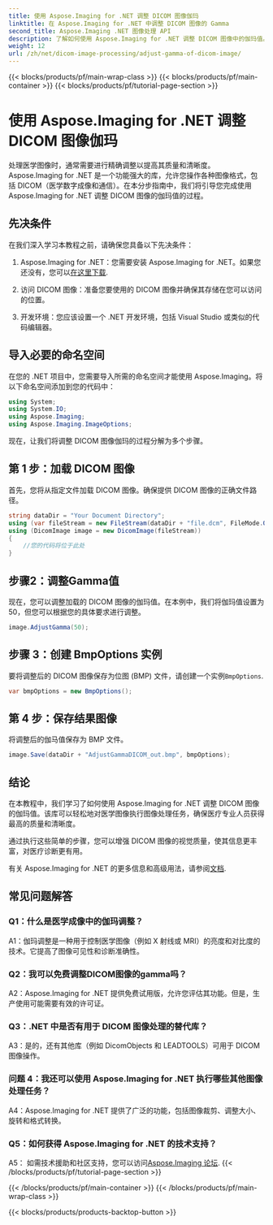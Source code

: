 ```yaml
---
title: 使用 Aspose.Imaging for .NET 调整 DICOM 图像伽玛
linktitle: 在 Aspose.Imaging for .NET 中调整 DICOM 图像的 Gamma
second_title: Aspose.Imaging .NET 图像处理 API
description: 了解如何使用 Aspose.Imaging for .NET 调整 DICOM 图像中的伽玛值。通过简单的步骤提高医学图像质量。
weight: 12
url: /zh/net/dicom-image-processing/adjust-gamma-of-dicom-image/
---
```


{{< blocks/products/pf/main-wrap-class >}}
{{< blocks/products/pf/main-container >}}
{{< blocks/products/pf/tutorial-page-section >}}

# 使用 Aspose.Imaging for .NET 调整 DICOM 图像伽玛

处理医学图像时，通常需要进行精确调整以提高其质量和清晰度。 Aspose.Imaging for .NET 是一个功能强大的库，允许您操作各种图像格式，包括 DICOM（医学数字成像和通信）。在本分步指南中，我们将引导您完成使用 Aspose.Imaging for .NET 调整 DICOM 图像的伽玛值的过程。

## 先决条件

在我们深入学习本教程之前，请确保您具备以下先决条件：

1.  Aspose.Imaging for .NET：您需要安装 Aspose.Imaging for .NET。如果您还没有，您可以[在这里下载](https://releases.aspose.com/imaging/net/).

2. 访问 DICOM 图像：准备您要使用的 DICOM 图像并确保其存储在您可以访问的位置。

3. 开发环境：您应该设置一个 .NET 开发环境，包括 Visual Studio 或类似的代码编辑器。

## 导入必要的命名空间

在您的 .NET 项目中，您需要导入所需的命名空间才能使用 Aspose.Imaging。将以下命名空间添加到您的代码中：

```csharp
using System;
using System.IO;
using Aspose.Imaging;
using Aspose.Imaging.ImageOptions;
```

现在，让我们将调整 DICOM 图像伽玛的过程分解为多个步骤。

## 第 1 步：加载 DICOM 图像

首先，您将从指定文件加载 DICOM 图像。确保提供 DICOM 图像的正确文件路径。

```csharp
string dataDir = "Your Document Directory";
using (var fileStream = new FileStream(dataDir + "file.dcm", FileMode.Open, FileAccess.Read))
using (DicomImage image = new DicomImage(fileStream))
{
    //您的代码将位于此处
}
```

## 步骤2：调整Gamma值

现在，您可以调整加载的 DICOM 图像的伽玛值。在本例中，我们将伽玛值设置为50，但您可以根据您的具体要求进行调整。

```csharp
image.AdjustGamma(50);
```

## 步骤 3：创建 BmpOptions 实例

要将调整后的 DICOM 图像保存为位图 (BMP) 文件，请创建一个实例`BmpOptions`.

```csharp
var bmpOptions = new BmpOptions();
```

## 第 4 步：保存结果图像

将调整后的伽马值保存为 BMP 文件。

```csharp
image.Save(dataDir + "AdjustGammaDICOM_out.bmp", bmpOptions);
```

## 结论

在本教程中，我们学习了如何使用 Aspose.Imaging for .NET 调整 DICOM 图像的伽玛值。该库可以轻松地对医学图像执行图像处理任务，确保医疗专业人员获得最高的质量和清晰度。

通过执行这些简单的步骤，您可以增强 DICOM 图像的视觉质量，使其信息更丰富，对医疗诊断更有用。

有关 Aspose.Imaging for .NET 的更多信息和高级用法，请参阅[文档](https://reference.aspose.com/imaging/net/).

## 常见问题解答

### Q1：什么是医学成像中的伽玛调整？

A1：伽玛调整是一种用于控制医学图像（例如 X 射线或 MRI）的亮度和对比度的技术。它提高了图像可见性和诊断准确性。

### Q2：我可以免费调整DICOM图像的gamma吗？

A2：Aspose.Imaging for .NET 提供免费试用版，允许您评估其功能。但是，生产使用可能需要有效的许可证。

### Q3：.NET 中是否有用于 DICOM 图像处理的替代库？

A3：是的，还有其他库（例如 DicomObjects 和 LEADTOOLS）可用于 DICOM 图像操作。

### 问题 4：我还可以使用 Aspose.Imaging for .NET 执行哪些其他图像处理任务？

A4：Aspose.Imaging for .NET 提供了广泛的功能，包括图像裁剪、调整大小、旋转和格式转换。

### Q5：如何获得 Aspose.Imaging for .NET 的技术支持？

 A5： 如需技术援助和社区支持，您可以访问[Aspose.Imaging 论坛](https://forum.aspose.com/).
{{< /blocks/products/pf/tutorial-page-section >}}

{{< /blocks/products/pf/main-container >}}
{{< /blocks/products/pf/main-wrap-class >}}

{{< blocks/products/products-backtop-button >}}
